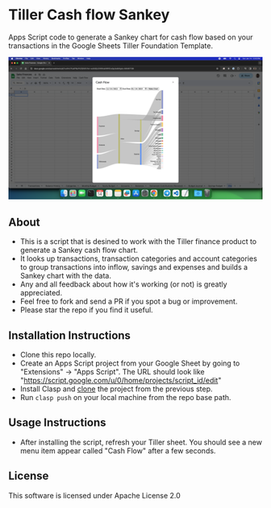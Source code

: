 # Tiller Cash flow Sankey
Apps Script code to generate a Sankey chart for cash flow based on your transactions in the Google Sheets Tiller Foundation Template.

![Cash Flow](screenshot.png?raw=true "Demo chart")

## About
- This is a script that is desined to work with the Tiller finance product to generate a Sankey cash flow chart.
- It looks up transactions, transaction categories and account categories to group transactions into inflow, savings and expenses and builds a Sankey chart with the data.
- Any and all feedback about how it's working (or not) is greatly appreciated.
- Feel free to fork and send a PR if you spot a bug or improvement.
- Please star the repo if you find it useful.

## Installation Instructions
- Clone this repo locally.
- Create an Apps Script project from your Google Sheet by going to "Extensions" -> "Apps Script". The URL should look like "https://script.google.com/u/0/home/projects/script_id/edit"
- Install Clasp and [clone](https://developers.google.com/apps-script/guides/clasp#clone_an_existing_project) the project from the previous step.
- Run `clasp push` on your local machine from the repo base path.

## Usage Instructions
- After installing the script, refresh your Tiller sheet.  You should see a new menu item appear called "Cash Flow" after a few seconds.

## License
This software is licensed under Apache License 2.0